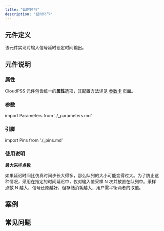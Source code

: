 ```yaml
---
title: "延时环节"
description: "延时环节"
---
```


## 元件定义

该元件实现对输入信号延时设定时间输出。

## 元件说明



### 属性

CloudPSS 元件包含统一的**属性**选项，其配置方法详见 [参数卡](docs/documents/software/10-xstudio/20-simstudio/40-workbench/20-function-zone/30-design-tab/30-param-panel/index.md) 页面。

### 参数

import Parameters from './_parameters.md'

<Parameters/>

### 引脚

import Pins from './_pins.md'

<Pins/>

### 使用说明

**最大采样点数**

如果延迟时间比仿真时间步长大得多，那么队列的大小可能变得过大。为了防止这种情况，采用在指定的时间延迟中，仅对输入值采样 N 次并放置在队列中。采样点数 N 越大，信号还原越好，但存储消耗越大，用户需平衡两者的取值。

## 案例

## 常见问题

